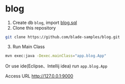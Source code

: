 # blog

1. Create db `blog`, import [blog.sql](blog.sql) 
2. Clone this repository
```sh
git clone https://github.com/blade-samples/blog.git
```

3. Run Main Class
```sh
mvn exec:java -Dexec.mainClass="app.blog.App"
```

Or use ide(Eclipse、Intellij idea) run `app.blog.App` 
 
Access URL http://127.0.0.1:9000

